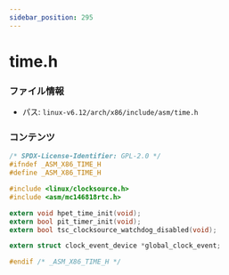 ```yaml
---
sidebar_position: 295
---
```

# time.h

### ファイル情報

- パス: `linux-v6.12/arch/x86/include/asm/time.h`

### コンテンツ

```h
/* SPDX-License-Identifier: GPL-2.0 */
#ifndef _ASM_X86_TIME_H
#define _ASM_X86_TIME_H

#include <linux/clocksource.h>
#include <asm/mc146818rtc.h>

extern void hpet_time_init(void);
extern bool pit_timer_init(void);
extern bool tsc_clocksource_watchdog_disabled(void);

extern struct clock_event_device *global_clock_event;

#endif /* _ASM_X86_TIME_H */

```
